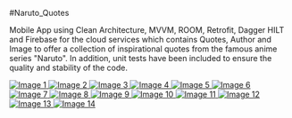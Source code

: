 #Naruto_Quotes

Mobile App using Clean Architecture, MVVM, ROOM, Retrofit, Dagger HILT and Firebase for the cloud services which contains Quotes, Author and Image to offer a collection of inspirational quotes from the famous anime series "Naruto". In addition, unit tests have been included to ensure the quality and stability of the code.

<p align="start">
  <a href="https://github.com/BrianVianaC7/Naruto_Quotes">
    <img src="https://github.com/BrianVianaC7/Naruto_Quotes/assets/120147778/02ecf304-6a74-454d-be44-019670ccbb11" alt="Image 1">
    <img src="https://github.com/BrianVianaC7/Naruto_Quotes/assets/120147778/3585bfd2-2a51-49f2-b504-07a0d8443d77" alt="Image 2">
    <img src="https://github.com/BrianVianaC7/Naruto_Quotes/assets/120147778/5b258301-b4d5-4292-8f4c-7b9c049f2af8" alt="Image 3">
    <img src="https://github.com/BrianVianaC7/Naruto_Quotes/assets/120147778/7956a394-f6bf-4bd0-8f96-f489bbf85d3e" alt="Image 4">
    <img src="https://github.com/BrianVianaC7/Naruto_Quotes/assets/120147778/6b66e1f2-c2ed-4d83-afe7-f2932f9e1f9c" alt="Image 5">
    <img src="https://github.com/BrianVianaC7/Naruto_Quotes/assets/120147778/385c0df1-ad25-4a59-bff5-f98661e86a17" alt="Image 6">
    <img src="https://github.com/BrianVianaC7/Naruto_Quotes/assets/120147778/a54ce1f7-867c-4f2c-b8d9-6dc8a4e0d81e" alt="Image 7">
    <img src="https://github.com/BrianVianaC7/Naruto_Quotes/assets/120147778/7634b232-c62e-4eb8-899d-dc5a122c0abd" alt="Image 8">
    <img src="https://github.com/BrianVianaC7/Naruto_Quotes/assets/120147778/be358e12-3fe6-4546-8dc5-2faf8d8a6860" alt="Image 9">
    <img src="https://github.com/BrianVianaC7/Naruto_Quotes/assets/120147778/de635b27-5b23-41e6-8322-d183c649c91c" alt="Image 10">
    <img src="https://github.com/BrianVianaC7/Naruto_Quotes/assets/120147778/6bc0eada-19ac-4843-a583-bb4c62675d72" alt="Image 11">
    <img src="https://github.com/BrianVianaC7/Naruto_Quotes/assets/120147778/6a9c2859-76b2-4483-96b3-0c813800ae45" alt="Image 12">
    <img src="https://github.com/BrianVianaC7/Naruto_Quotes/assets/120147778/1486e45e-2722-48b5-935f-ee24f25814ed" alt="Image 13">
    <img src="https://github.com/BrianVianaC7/Naruto_Quotes/assets/120147778/e2c83de7-b90a-4632-b1d0-cee218525ed3" alt="Image 14">
  </a>
</p>
